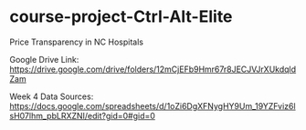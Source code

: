 # course-project-Ctrl-Alt-Elite
Price Transparency in NC Hospitals


Google Drive Link: https://drive.google.com/drive/folders/12mCjEFb9Hmr67r8JECJVJrXUkdqldZam


Week 4 Data Sources:
https://docs.google.com/spreadsheets/d/1oZi6DgXFNygHY9Um_19YZFviz6lsH07lhm_pbLRXZNI/edit?gid=0#gid=0



